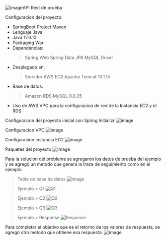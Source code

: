 ![image](https://github.com/julianmora93/aldeamo-api/assets/133082144/75fbd753-b919-447d-af2e-eba68edd28f2)API Rest de prueba

Configuracion del proyecto:
  - SpringBoot Project Maven
  - Lenguaje Java
  - Java 17.0.10
  - Packaging War
  - Dependencias:
    > Spring Web
    > Spring Data JPA
    > MySQL Driver
  - Desplegado en:
    > Servidor AWS EC2
    > Apache Tomcat 10.1.15
  - Base de datos:
    > Amazon RDS
    > MySQL 8.0.35
  - Uso de AWS VPC para la configuracion de red de la Instancia EC2 y el RDS

Configuraicon del proyecto inicial con Spring Initializr
![image](https://github.com/julianmora93/aldeamo-api/assets/133082144/28cf07da-9f4a-4161-a6fc-22e91203a947)

Configuracion VPC
![image](https://github.com/julianmora93/aldeamo-api/assets/133082144/87755b23-ce0f-485b-b710-289865be1897)

Configuracion Instancia EC2
![image](https://github.com/julianmora93/aldeamo-api/assets/133082144/2602a30f-cb6d-44aa-80d3-f818aff055eb)

Paquetes del proyecto
![image](https://github.com/julianmora93/aldeamo-api/assets/133082144/9ab462b8-1903-4319-9a7f-426ef325ecb5)

Para la solucion del problema se agregaron los datos de prueba del ejemplo y se agregó un metodo que genera la traza de seguimiento como en el ejemplo:

> Table de base de datos
![image](https://github.com/julianmora93/aldeamo-api/assets/133082144/be2bbc55-4068-4351-8987-006e6126b2e1)

> Ejemplo > Q1
![Q1](https://github.com/julianmora93/aldeamo-api/assets/133082144/9a9227a8-a811-4b75-bc89-bf22301989e2)

> Ejemplo > Q2
![Q2](https://github.com/julianmora93/aldeamo-api/assets/133082144/087bdc7b-dd36-434a-a2db-48f4b5e82c0a)

> Ejemplo > Q3
![Q3](https://github.com/julianmora93/aldeamo-api/assets/133082144/4f1f26bd-82ac-4106-b122-49f29190dc84)

> Ejemplo > Response
![Response](https://github.com/julianmora93/aldeamo-api/assets/133082144/d428ea68-3ef0-4596-b0a2-c054b12a8851)


Para completar el objetivo que es el retorno de los valores de respuesta, se agregó otro metodo que obtiene esa respuesta:
![image](https://github.com/julianmora93/aldeamo-api/assets/133082144/c5481862-c6ef-4842-bd90-11599996a83c)
